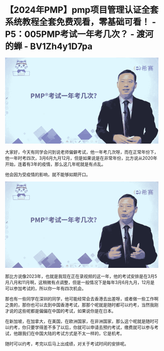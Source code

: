 # 【2024年PMP】pmp项目管理认证全套系统教程全套免费观看，零基础可看！ - P5：005PMP考试一年考几次？ - 渡河的蝉 - BV1Zh4y1D7pa

![](img/5d6d5a3db6734f06ff361231645aa202_0.png)

大家好，今天有同学会问到说老师偏僻考试，他一年考几次呀，而在正常年份下，他一年时考四次，3月6月九月12月，但是如果说是在非常年份，比方说从2020年开始，连着有3年的疫情，那么这几年呢就是有点乱。

他会因为受疫情的影响，就不能够如期开口。

![](img/5d6d5a3db6734f06ff361231645aa202_2.png)

那比方说像2023年，也就是我现在正在录视频的这一年，他的考试安排是在3月5月八月和11月啊，这稍微有点调整，但是一般情况下是每年3月6月九月，12月是可以参加考试的，所以你一年有四次机会。

那也有一些同学在深圳的同学，他可能经常会去香港去出差呀，或者做一些工作啊之类的，那你也可以去到中国香港考试，那那个呢就是随时都可以约考，当然我刚才说的这些呢都是偏偏在中国的考试，如果说你是在日本。

在新加坡，在加拿大，在美国，在欧洲国家，在非洲国家，那么这个呢就是随时可以约考，你只要学得差不多了以后，你就可以申请去预约考试，缴费就可以参与考试，他跟我们在中国大陆的考试方式是不太一样的，它是机考。

随时可以约考，考完以后马上出成绩，对关于考试时间的安排呢。